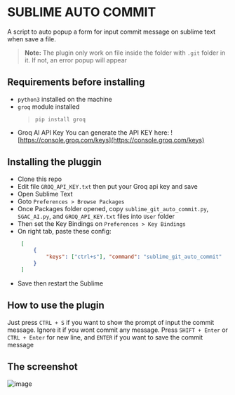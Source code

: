 # SUBLIME AUTO COMMIT

A script to auto popup a form for input commit message on sublime text when save a file.

> **Note:** The plugin only work on file inside the folder with `.git` folder in it. If not, an error popup will appear

## Requirements before installing

- `python3` installed on the machine
- `groq` module installed
  > `pip install groq`
- Groq AI API Key
  You can generate the API KEY here: ![https://console.groq.com/keys](https://console.groq.com/keys)

## Installing the pluggin
 - Clone this repo
 - Edit file `GROQ_API_KEY.txt` then put your Groq api key and save
 - Open Sublime Text
 - Goto `Preferences > Browse Packages`
 - Once Packages folder opened, copy `sublime_git_auto_commit.py`, `SGAC_AI.py`, and `GROQ_API_KEY.txt` files into `User` folder
 - Then set the Key Bindings on `Preferences > Key Bindings`
 - On right tab, paste these config:
   ```json
    [
        {
            "keys": ["ctrl+s"], "command": "sublime_git_auto_commit"
        }
    ]
   ```
 - Save then restart the Sublime

## How to use the plugin

Just press `CTRL + S` if you want to show the prompt of input the commit message. Ignore it if you wont commit any message. Press `SHIFT + Enter` or `CTRL + Enter` for new line, and `ENTER` if you want to save the commit message

## The screenshot

![image](https://github.com/user-attachments/assets/3e1664a9-75b0-43f6-845a-26c438215022)